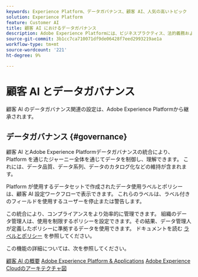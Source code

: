```yaml
---
keywords: Experience Platform、データガバナンス、顧客 AI、人気の高いトピック
solution: Experience Platform
feature: Customer AI
title: 顧客 AI におけるデータガバナンス
description: Adobe Experience Platformには、ビジネスプラクティス、法的義務および開発プロセスに準拠するために、収集されたエクスペリエンスデータを自信を持って制御できるサービスおよびツールがいくつか用意されています。
source-git-commit: 3b1cc7ca710071df9de06428f7eed2993219ae1a
workflow-type: tm+mt
source-wordcount: '221'
ht-degree: 9%

---
```


# 顧客 AI とデータガバナンス

顧客 AI のデータガバナンス関連の設定は、Adobe Experience Platformから継承されます。

## データガバナンス {#governance}

顧客 AI とAdobe Experience Platformデータガバナンスの統合により、Platform を通じたジャーニー全体を通じてデータを制御し、理解できます。 これには、データ品質、データ系列、データのカタログ化などの維持が含まれます。

Platform が使用するデータセットで作成されたデータ使用ラベルとポリシーは、顧客 AI 設定ワークフローで表示できます。 これらのラベルは、ラベル付きのフィールドを使用するユーザーを停止または警告します。

この統合により、コンプライアンスをより効率的に管理できます。 組織のデータ管理人は、使用を制限するポリシーを設定できます。その結果、データ管理人が定義したポリシーに準拠するデータを使用できます。 ドキュメントを読む [ラベルとポリシー](https://experienceleague.adobe.com/docs/analytics-platform/using/cja-dataviews/data-governance.html?lang=ja) を参照してください。

この機能の詳細については、次を参照してください。

[顧客 AI の概要](../../customer-ai/getting-started.md)
[Adobe Experience Platform &amp; Applications](https://experienceleague.adobe.com/docs/blueprints-learn/architecture/architecture-overview/platform-applications.html)
[Adobe Experience Cloudのアーキテクチャ図](https://experienceleague.adobe.com/docs/blueprints-learn/architecture/architecture-overview/experience-cloud.html)
